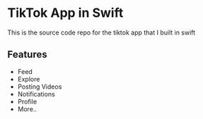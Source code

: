 # TikTok App in Swift

This is the source code repo for the tiktok app that I built in swift

## Features
- Feed
- Explore
- Posting Videos
- Notifications
- Profile
- More..
